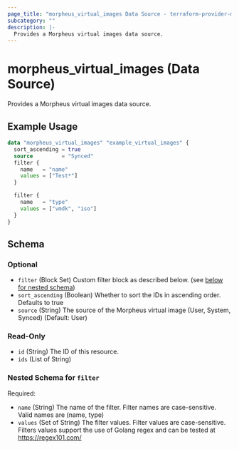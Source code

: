 ```yaml
---
page_title: "morpheus_virtual_images Data Source - terraform-provider-morpheus"
subcategory: ""
description: |-
  Provides a Morpheus virtual images data source.
---
```


# morpheus_virtual_images (Data Source)

Provides a Morpheus virtual images data source.

## Example Usage

```terraform
data "morpheus_virtual_images" "example_virtual_images" {
  sort_ascending = true
  source         = "Synced"
  filter {
    name   = "name"
    values = ["Test*"]
  }

  filter {
    name   = "type"
    values = ["vmdk", "iso"]
  }
}
```

<!-- schema generated by tfplugindocs -->
## Schema

### Optional

- `filter` (Block Set) Custom filter block as described below. (see [below for nested schema](#nestedblock--filter))
- `sort_ascending` (Boolean) Whether to sort the IDs in ascending order. Defaults to true
- `source` (String) The source of the Morpheus virtual image (User, System, Synced) (Default: User)

### Read-Only

- `id` (String) The ID of this resource.
- `ids` (List of String)

<a id="nestedblock--filter"></a>
### Nested Schema for `filter`

Required:

- `name` (String) The name of the filter. Filter names are case-sensitive. Valid names are (name, type)
- `values` (Set of String) The filter values. Filter values are case-sensitive. Filters values support the use of Golang regex and can be tested at https://regex101.com/